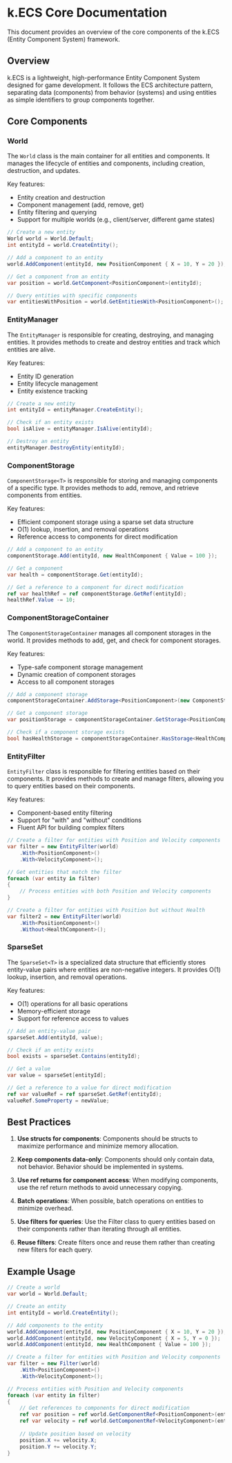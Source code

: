 ﻿# k.ECS Core Documentation

This document provides an overview of the core components of the k.ECS (Entity Component System) framework.

## Overview

k.ECS is a lightweight, high-performance Entity Component System designed for game development. It follows the ECS architecture pattern, separating data (components) from behavior (systems) and using entities as simple identifiers to group components together.

## Core Components

### World

The `World` class is the main container for all entities and components. It manages the lifecycle of entities and components, including creation, destruction, and updates.

Key features:
- Entity creation and destruction
- Component management (add, remove, get)
- Entity filtering and querying
- Support for multiple worlds (e.g., client/server, different game states)

```csharp
// Create a new entity
World world = World.Default;
int entityId = world.CreateEntity();

// Add a component to an entity
world.AddComponent(entityId, new PositionComponent { X = 10, Y = 20 });

// Get a component from an entity
var position = world.GetComponent<PositionComponent>(entityId);

// Query entities with specific components
var entitiesWithPosition = world.GetEntitiesWith<PositionComponent>();
```

### EntityManager

The `EntityManager` is responsible for creating, destroying, and managing entities. It provides methods to create and destroy entities and track which entities are alive.

Key features:
- Entity ID generation
- Entity lifecycle management
- Entity existence tracking

```csharp
// Create a new entity
int entityId = entityManager.CreateEntity();

// Check if an entity exists
bool isAlive = entityManager.IsAlive(entityId);

// Destroy an entity
entityManager.DestroyEntity(entityId);
```

### ComponentStorage

`ComponentStorage<T>` is responsible for storing and managing components of a specific type. It provides methods to add, remove, and retrieve components from entities.

Key features:
- Efficient component storage using a sparse set data structure
- O(1) lookup, insertion, and removal operations
- Reference access to components for direct modification

```csharp
// Add a component to an entity
componentStorage.Add(entityId, new HealthComponent { Value = 100 });

// Get a component
var health = componentStorage.Get(entityId);

// Get a reference to a component for direct modification
ref var healthRef = ref componentStorage.GetRef(entityId);
healthRef.Value -= 10;
```

### ComponentStorageContainer

The `ComponentStorageContainer` manages all component storages in the world. It provides methods to add, get, and check for component storages.

Key features:
- Type-safe component storage management
- Dynamic creation of component storages
- Access to all component storages

```csharp
// Add a component storage
componentStorageContainer.AddStorage<PositionComponent>(new ComponentStorage<PositionComponent>());

// Get a component storage
var positionStorage = componentStorageContainer.GetStorage<PositionComponent>();

// Check if a component storage exists
bool hasHealthStorage = componentStorageContainer.HasStorage<HealthComponent>();
```

### EntityFilter

`EntityFilter` class is responsible for filtering entities based on their components. It provides methods to create and manage filters, allowing you to query entities based on their components.

Key features:
- Component-based entity filtering
- Support for "with" and "without" conditions
- Fluent API for building complex filters

```csharp
// Create a filter for entities with Position and Velocity components
var filter = new EntityFilter(world)
    .With<PositionComponent>()
    .With<VelocityComponent>();

// Get entities that match the filter
foreach (var entity in filter)
{
    // Process entities with both Position and Velocity components
}

// Create a filter for entities with Position but without Health
var filter2 = new EntityFilter(world)
    .With<PositionComponent>()
    .Without<HealthComponent>();
```

### SparseSet

The `SparseSet<T>` is a specialized data structure that efficiently stores entity-value pairs where entities are non-negative integers. It provides O(1) lookup, insertion, and removal operations.

Key features:
- O(1) operations for all basic operations
- Memory-efficient storage
- Support for reference access to values

```csharp
// Add an entity-value pair
sparseSet.Add(entityId, value);

// Check if an entity exists
bool exists = sparseSet.Contains(entityId);

// Get a value
var value = sparseSet[entityId];

// Get a reference to a value for direct modification
ref var valueRef = ref sparseSet.GetRef(entityId);
valueRef.SomeProperty = newValue;
```

## Best Practices

1. **Use structs for components**: Components should be structs to maximize performance and minimize memory allocation.

2. **Keep components data-only**: Components should only contain data, not behavior. Behavior should be implemented in systems.

3. **Use ref returns for component access**: When modifying components, use the ref return methods to avoid unnecessary copying.

4. **Batch operations**: When possible, batch operations on entities to minimize overhead.

5. **Use filters for queries**: Use the Filter class to query entities based on their components rather than iterating through all entities.

6. **Reuse filters**: Create filters once and reuse them rather than creating new filters for each query.

## Example Usage

```csharp
// Create a world
var world = World.Default;

// Create an entity
int entityId = world.CreateEntity();

// Add components to the entity
world.AddComponent(entityId, new PositionComponent { X = 10, Y = 20 });
world.AddComponent(entityId, new VelocityComponent { X = 5, Y = 0 });
world.AddComponent(entityId, new HealthComponent { Value = 100 });

// Create a filter for entities with Position and Velocity components
var filter = new Filter(world)
    .With<PositionComponent>()
    .With<VelocityComponent>();

// Process entities with Position and Velocity components
foreach (var entity in filter)
{
    // Get references to components for direct modification
    ref var position = ref world.GetComponentRef<PositionComponent>(entity);
    ref var velocity = ref world.GetComponentRef<VelocityComponent>(entity);
    
    // Update position based on velocity
    position.X += velocity.X;
    position.Y += velocity.Y;
}
```